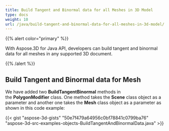 ```yaml
---
title: Build Tangent and Binormal data for all Meshes in 3D Model
type: docs
weight: 10
url: /java/build-tangent-and-binormal-data-for-all-meshes-in-3d-model/
---
```


{{% alert color="primary" %}} 

With Aspose.3D for Java API, developers can build tangent and binormal data for all meshes in any supported 3D document.

{{% /alert %}} 
## **Build Tangent and Binormal data for Mesh**
We have added two **BuildTangentBinormal** methods in the **PolygonModifier** class. One method takes the **Scene** class object as a parameter and another one takes the **Mesh** class object as a parameter as shown in this code example:

{{< gist "aspose-3d-gists" "50e7f479a64956c0bf78841c0799ba76" "aspose-3d-src-examples-objects-BuildTangentAndBinormalData.java" >}}
